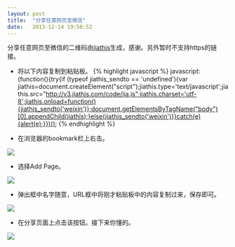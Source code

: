 ```yaml
---
layout: post
title:  "分享任意网页至微信"
date:   2013-12-14 19:50:52
---
```


分享任意网页至微信的二维码由<a href="http://jiathis.com" target="_blank">jiathis</a>生成，感谢。另外暂时不支持https的链接。

* 将以下内容复制到粘贴板。
{% highlight javascript %}
javascript:(function(){try{if (typeof jiathis_sendto == 'undefined'){var jiathis=document.createElement("script");jiathis.type='text/javascript';jiathis.src="http://v3.jiathis.com/code/jia.js";jiathis.charset='utf-8';jiathis.onload=function(){jiathis_sendto('weixin')};document.getElementsByTagName("body")[0].appendChild(jiathis);}else{jiathis_sendto('weixin')}}catch(e){alert(e);}})();
{% endhighlight %}

* 在浏览器的bookmark栏上右击。

![]({{site.baseurl}}/images/20131214/2.jpg)

* 选择Add Page。

![]({{site.baseurl}}/images/20131214/3.jpg)

* 弹出框中名字随意，URL框中将刚才粘贴板中的内容复制过来，保存即可。

![]({{site.baseurl}}/images/20131214/4.jpg)

* 在分享页面上点击该按钮。接下来你懂的。

![]({{site.baseurl}}/images/20131214/5.jpg)
